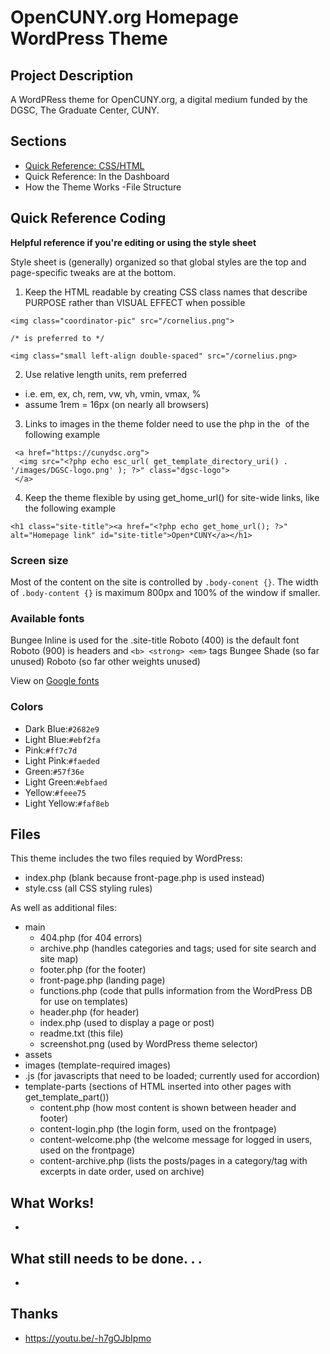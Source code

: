 # OpenCUNY.org Homepage WordPress Theme

## Project Description

A WordPRess theme for OpenCUNY.org, a digital medium funded by the DGSC, The Graduate Center, CUNY. 

## Sections
- [Quick Reference: CSS/HTML](#quick-reference-coding)
- Quick Reference: In the Dashboard 
- How the Theme Works
  -File Structure
  
## Quick Reference Coding
**Helpful reference if you're editing or using the style sheet**

Style sheet is (generally) organized so that global styles are the top and page-specific tweaks are at the bottom. 

1. Keep the HTML readable by creating CSS class names that describe PURPOSE rather than VISUAL EFFECT when possible 
```
<img class="coordinator-pic" src="/cornelius.png">

/* is preferred to */
  
<img class="small left-align double-spaced" src="/cornelius.png>
```
2. Use relative length units, rem preferred 
  - i.e. em, ex, ch, rem, vw, vh, vmin, vmax, %
  - assume 1rem = 16px (on nearly all browsers)
3. Links to images in the theme folder need to use the php in the <img src=""> of the following example
```
 <a href="https://cunydsc.org">
  <img src="<?php echo esc_url( get_template_directory_uri() . '/images/DGSC-logo.png' ); ?>" class="dgsc-logo">
 </a>
```
4. Keep the theme flexible by using get_home_url() for site-wide links, like the following example
```
<h1 class="site-title"><a href="<?php echo get_home_url(); ?>" alt="Homepage link" id="site-title">Open*CUNY</a></h1>
```
### Screen size
Most of the content on the site is controlled by `.body-conent {}`.
The width of `.body-content {}` is maximum 800px and 100% of the window if smaller.

### Available fonts
Bungee Inline is used for the .site-title
Roboto (400) is the default font
Roboto (900) is headers and `<b> <strong> <em>` tags
Bungee Shade (so far unused)
Roboto (so far other weights unused)

View on [Google fonts](https://fonts.google.com/share?selection.family=Bungee%20Inline%7CBungee%20Shade%7CRoboto:ital,wght@0,100;0,400;0,700;0,900;1,100;1,400;1,700;1,900)

### Colors
- Dark Blue:`#2682e9`
- Light Blue:`#ebf2fa`
- Pink:`#ff7c7d`
- Light Pink:`#faeded`
- Green:`#57f36e`
- Light Green:`#ebfaed`
- Yellow:`#feee75`
- Light Yellow:`#faf8eb`
 
## Files

This theme includes the two files requied by WordPress:
- index.php (blank because front-page.php is used instead)
- style.css (all CSS styling rules)

As well as additional files:

- main
  - 404.php (for 404 errors)
  - archive.php (handles categories and tags; used for site search and site map)
  - footer.php (for the footer)
  - front-page.php (landing page)
  - functions.php (code that pulls information from the WordPress DB for use on templates)
  - header.php (for header)
  - index.php (used to display a page or post)
  - readme.txt (this file)
  - screenshot.png (used by WordPress theme selector)
 - assets
  - images (template-required images)
  - .js (for javascripts that need to be loaded; currently used for accordion)
  - template-parts (sections of HTML inserted into other pages with get_template_part())
    - content.php (how most content is shown between header and footer)
    - content-login.php (the login form, used on the frontpage)
    - content-welcome.php (the welcome message for logged in users, used on the frontpage)
    - content-archive.php (lists the posts/pages in a category/tag with excerpts in date order, used on archive)
    
    
  ## What Works!
  - 
  
  ## What still needs to be done. . . 
  - 

## Thanks
- https://youtu.be/-h7gOJbIpmo



